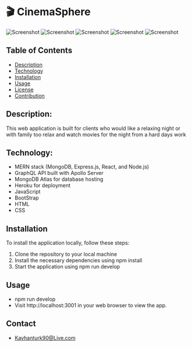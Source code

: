 # 🎬 CinemaSphere

![Screenshot]("\client\public\images\Cinema-Sphere-home.png")
![Screenshot]("./client/public/images/Cinema-Sphere-Login.png")
![Screenshot]("./client/public/images/Cinema-Sphere-Sign-up.png")
![Screenshot]("./client/public/images/Cinema-Sphere-Subscribe.png")
![Screenshot]("./client/public/images/Cinema-Sphere-Update.png")

## Table of Contents

- [Description](#description)
- [Technology](#Technology)
- [Installation](#installation)
- [Usage](#usage)
- [License](#license)
- [Contribution](#contribution)

## Description:

This web application is built for clients who would like a relaxing night or with family too relax
and watch movies for the night from a hard days work

## Technology:

- MERN stack (MongoDB, Express.js, React, and Node.js)
- GraphQL API built with Apollo Server
- MongoDB Atlas for database hosting
- Heroku for deployment
- JavaScript
- BootStrap
- HTML
- CSS

## Installation

To install the application locally, follow these steps:

1. Clone the repository to your local machine
2. Install the necessary dependencies using npm install
3. Start the application using npm run develop

## Usage

- npm run develop
- Visit http://localhost:3001 in your web browser to view the app.

## Contact

- Kayhanturk90@Live.com
